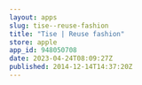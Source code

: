 ```yaml
---
layout: apps
slug: tise--reuse-fashion
title: "Tise | Reuse fashion"
store: apple
app_id: 948050708
date: 2023-04-24T08:09:27Z
published: 2014-12-14T14:37:20Z
---
```

